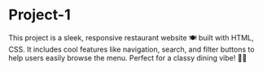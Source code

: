# Project-1
This project is a sleek, responsive restaurant website 🍽️ built with HTML, CSS. It includes cool features like navigation, search, and filter buttons to help users easily browse the menu. Perfect for a classy dining vibe! 🍕🍝
